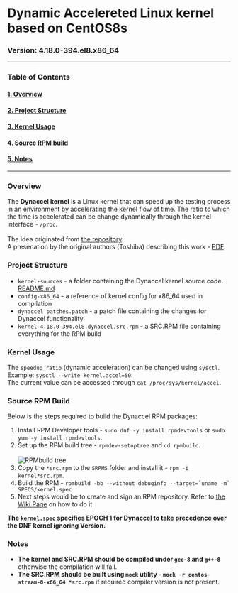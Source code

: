 # Dynamic Accelereted Linux kernel based on CentOS8s
### Version: 4.18.0-394.el8.x86_64
---

### Table of Contents

#### [1. Overview](#Overview)
#### [2. Project Structure](#Project-Structure)
#### [3. Kernel Usage](#Kernel-Usage)
#### [4. Source RPM build](#Source-RPM-Build)
#### [5. Notes](#Notes)
---

### Overview

The **Dynaccel kernel** is a Linux kernel that can speed up the testing process in an environment by accelerating the kernel flow of time. The ratio to which the time is accelerated can be change dynamically through the kernel interface - ```/proc```.
<br/><br/>The idea originated from [the repository](https://github.com/ystk/dynamic-acceleration).</br>
A presenation by the original authors (Toshiba) describing this work - [PDF](https://elinux.org/images/6/6d/Linux_Kernel_Acceleration_for_Long-term_Testing.pdf). 

### Project Structure

- ```kernel-sources``` - a folder containing the Dynaccel kernel source code. [README.md](./kernel-sources/README.md)
- ```config-x86_64```  - a reference of kernel config for x86_64 used in compilation
- ```dynaccel-patches.patch``` - a patch file containing the changes for Dynaccel functionality 
- ```kernel-4.18.0-394.el8.dynaccel.src.rpm``` - a SRC.RPM file containing everything for the RPM build

### Kernel Usage

The ```speedup_ratio``` (dynamic acceleration) can be changed using ```sysctl```.
<br/>Example: ```sysctl --write kernel.accel=50```.<br/>
The current value can be accessed through ```cat /proc/sys/kernel/accel```.

### Source RPM Build

Below is the steps required to build the Dynaccel RPM packages:
1. Install RPM Developer tools - ```sudo dnf -y install rpmdevtools``` or ```sudo yum -y install rpmdevtools```.
2. Set up the RPM build tree - ```rpmdev-setuptree``` and ```cd rpmbuild```.<br/><br/>
   ![RPMbuild tree](https://i.ibb.co/QQpsVbp/RPMbuild-tree.png)
3. Copy the ```*src.rpm``` to the ```SRPMS``` folder and install it - ```rpm -i kernel*src.rpm```.
4. Build the RPM - ```rpmbuild -bb --without debuginfo --target=`uname -m` SPECS/kernel.spec```
5. Next steps would be to create and sign an RPM repository. Refer to [the Wiki Page](https://wiki.cdot.senecacollege.ca/wiki/Signing_and_Creating_a_Repository_for_RPM_Packages) on how to do it.

**The ```kernel.spec``` specifies EPOCH 1 for Dynaccel to take precedence over the DNF kernel ignoring Version.**

### Notes

- **The kernel and SRC.RPM should be compiled under ```gcc-8``` and ```g++-8```** otherwise the compilation will fail.
- **The SRC.RPM should be built using ```mock``` utility - ```mock -r centos-stream-8-x86_64 *src.rpm```** if required compiler version is not present.
